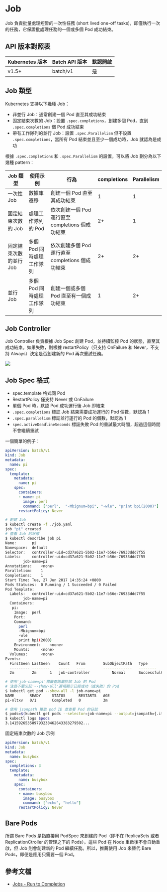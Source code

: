 # Job

Job 負責批量處理短暫的一次性任務 (short lived one-off tasks)，即僅執行一次的任務，它保證批處理任務的一個或多個 Pod 成功結束。

## API 版本對照表

| Kubernetes 版本 | Batch API 版本 | 默認開啟 |
| --------------- | -------------- | -------- |
| v1.5+           | batch/v1       | 是       |

## Job 類型

Kubernetes 支持以下幾種 Job：

- 非並行 Job：通常創建一個 Pod 直至其成功結束
- 固定結束次數的 Job：設置 `.spec.completions`，創建多個 Pod，直到 `.spec.completions` 個 Pod 成功結束
- 帶有工作隊列的並行 Job：設置 `.spec.Parallelism` 但不設置 `.spec.completions`，當所有 Pod 結束並且至少一個成功時，Job 就認為是成功

根據 `.spec.completions` 和 `.spec.Parallelism` 的設置，可以將 Job 劃分為以下幾種 pattern：

|Job 類型 | 使用示例 | 行為 | completions|Parallelism|
|-------|------|----|----------|-----------|
| 一次性 Job | 數據庫遷移 | 創建一個 Pod 直至其成功結束 | 1|1|
| 固定結束次數的 Job | 處理工作隊列的 Pod | 依次創建一個 Pod 運行直至 completions 個成功結束 | 2+|1|
| 固定結束次數的並行 Job | 多個 Pod 同時處理工作隊列 | 依次創建多個 Pod 運行直至 completions 個成功結束 | 2+|2+|
| 並行 Job | 多個 Pod 同時處理工作隊列 | 創建一個或多個 Pod 直至有一個成功結束 | 1|2+|

## Job Controller

Job Controller 負責根據 Job Spec 創建 Pod，並持續監控 Pod 的狀態，直至其成功結束。如果失敗，則根據 restartPolicy（只支持 OnFailure 和 Never，不支持 Always）決定是否創建新的 Pod 再次重試任務。

![](images/job.png)

## Job Spec 格式

- spec.template 格式同 Pod
- RestartPolicy 僅支持 Never 或 OnFailure
- 單個 Pod 時，默認 Pod 成功運行後 Job 即結束
- `.spec.completions` 標誌 Job 結束需要成功運行的 Pod 個數，默認為 1
- `.spec.parallelism` 標誌並行運行的 Pod 的個數，默認為 1
- `spec.activeDeadlineSeconds` 標誌失敗 Pod 的重試最大時間，超過這個時間不會繼續重試

一個簡單的例子：

```yaml
apiVersion: batch/v1
kind: Job
metadata:
  name: pi
spec:
  template:
    metadata:
      name: pi
    spec:
      containers:
      - name: pi
        image: perl
        command: ["perl",  "-Mbignum=bpi", "-wle", "print bpi(2000)"]
      restartPolicy: Never
```

```sh
# 創建 Job
$ kubectl create -f ./job.yaml
job "pi" created
# 查看 Job 的狀態
$ kubectl describe job pi
Name:		pi
Namespace:	default
Selector:	controller-uid=cd37a621-5b02-11e7-b56e-76933ddd7f55
Labels:		controller-uid=cd37a621-5b02-11e7-b56e-76933ddd7f55
		job-name=pi
Annotations:	<none>
Parallelism:	1
Completions:	1
Start Time:	Tue, 27 Jun 2017 14:35:24 +0800
Pods Statuses:	0 Running / 1 Succeeded / 0 Failed
Pod Template:
  Labels:	controller-uid=cd37a621-5b02-11e7-b56e-76933ddd7f55
		job-name=pi
  Containers:
   pi:
    Image:	perl
    Port:
    Command:
      perl
      -Mbignum=bpi
      -wle
      print bpi(2000)
    Environment:	<none>
    Mounts:		<none>
  Volumes:		<none>
Events:
  FirstSeen	LastSeen	Count	From		SubObjectPath	Type		Reason			Message
  ---------	--------	-----	----		-------------	--------	------			-------
  2m		2m		1	job-controller			Normal		SuccessfulCreate	Created pod: pi-nltxv

# 使用'job-name=pi'標籤查詢屬於該 Job 的 Pod
# 注意不要忘記'--show-all'選項顯示已經成功（或失敗）的 Pod
$ kubectl get pod --show-all -l job-name=pi
NAME       READY     STATUS      RESTARTS   AGE
pi-nltxv   0/1       Completed   0          3m

# 使用 jsonpath 獲取 pod ID 並查看 Pod 的日誌
$ pods=$(kubectl get pods --selector=job-name=pi --output=jsonpath={.items..metadata.name})
$ kubectl logs $pods
3.141592653589793238462643383279502...
```

固定結束次數的 Job 示例

```yaml
apiVersion: batch/v1
kind: Job
metadata:
  name: busybox
spec:
  completions: 3
  template:
    metadata:
      name: busybox
    spec:
      containers:
      - name: busybox
        image: busybox
        command: ["echo", "hello"]
      restartPolicy: Never
```

## Bare Pods

所謂 Bare Pods 是指直接用 PodSpec 來創建的 Pod（即不在 ReplicaSets 或者 ReplicationCtroller 的管理之下的 Pods）。這些 Pod 在 Node 重啟後不會自動重啟，但 Job 則會創建新的 Pod 繼續任務。所以，推薦使用 Job 來替代 Bare Pods，即便是應用只需要一個 Pod。

## 參考文檔

- [Jobs - Run to Completion](https://kubernetes.io/docs/concepts/workloads/controllers/jobs-run-to-completion/)
